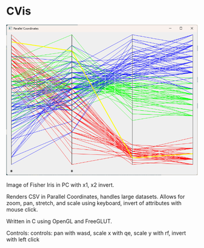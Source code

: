 # CVis
![Iris in PC with x1, x2 invert](pc2.png)

Image of Fisher Iris in PC with x1, x2 invert.

Renders CSV in Parallel Coordinates, handles large datasets. Allows for zoom, pan, stretch, and scale using keyboard, invert of attributes with mouse click.

Written in C using OpenGL and FreeGLUT.

Controls: controls: pan with wasd, scale x with qe, scale y with rf, invert with left click
